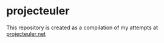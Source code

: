 # projecteuler
This repository is created as a compilation of my attempts at [projecteuler.net ](https://projecteuler.net)
